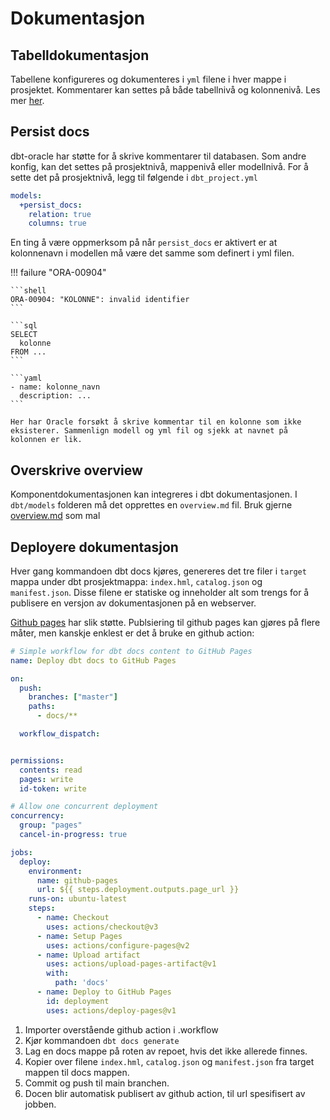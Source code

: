 # Dokumentasjon

## Tabelldokumentasjon
Tabellene konfigureres og dokumenteres i `yml` filene i hver mappe i prosjektet. Kommentarer kan settes på både tabellnivå og kolonnenivå.
Les mer [her](https://docs.getdbt.com/docs/collaborate/documentation#adding-descriptions-to-your-project).

## Persist docs
dbt-oracle har støtte for å skrive kommentarer til databasen. Som andre konfig,  kan det settes på prosjektnivå, mappenivå eller modellnivå. For å sette det på prosjektnivå, legg til følgende i `dbt_project.yml`
```yml
models:
  +persist_docs:
    relation: true
    columns: true
```

En ting å være oppmerksom på når ``persist_docs`` er aktivert er at kolonnenavn i modellen må være det samme som definert i yml filen.

!!! failure "ORA-00904"

    ```shell
    ORA-00904: "KOLONNE": invalid identifier
    ```

    ```sql
    SELECT
      kolonne
    FROM ...
    ```

    ```yaml
    - name: kolonne_navn
      description: ...
    ```

    Her har Oracle forsøkt å skrive kommentar til en kolonne som ikke eksisterer. Sammenlign modell og yml fil og sjekk at navnet på kolonnen er lik.



## Overskrive overview
Komponentdokumentasjonen kan integreres i dbt dokumentasjonen. I `dbt/models` folderen må det opprettes
en `overview.md` fil. Bruk gjerne [overview.md](https://github.com/navikt/dbt-i-nav/tree/main/docs/dokumentasjon/overview.md) som mal

## Deployere dokumentasjon
Hver gang kommandoen dbt docs kjøres, genereres det tre filer i `target` mappa under dbt prosjektmappa: `index.hml`, `catalog.json` og `manifest.json`. Disse filene er statiske og inneholder alt som trengs for å publisere en versjon av dokumentasjonen på en webserver.

[Github pages](https://docs.github.com/en/pages/getting-started-with-github-pages/about-github-pages) har slik støtte. Publsiering til github pages kan gjøres på flere måter, men kanskje enklest er det å bruke en github action:

```yaml
# Simple workflow for dbt docs content to GitHub Pages
name: Deploy dbt docs to GitHub Pages

on:
  push:
    branches: ["master"]
    paths:
      - docs/**

  workflow_dispatch:


permissions:
  contents: read
  pages: write
  id-token: write

# Allow one concurrent deployment
concurrency:
  group: "pages"
  cancel-in-progress: true

jobs:
  deploy:
    environment:
      name: github-pages
      url: ${{ steps.deployment.outputs.page_url }}
    runs-on: ubuntu-latest
    steps:
      - name: Checkout
        uses: actions/checkout@v3
      - name: Setup Pages
        uses: actions/configure-pages@v2
      - name: Upload artifact
        uses: actions/upload-pages-artifact@v1
        with:
          path: 'docs'
      - name: Deploy to GitHub Pages
        id: deployment
        uses: actions/deploy-pages@v1

```

1. Importer overstående github action i .workflow
2. Kjør kommandoen `dbt docs generate`
3. Lag en docs mappe på roten av repoet, hvis det ikke allerede finnes.
4. Kopier over filene `index.hml`, `catalog.json` og `manifest.json` fra target mappen til docs mappen.
5. Commit og push til main branchen.
6. Docen blir automatisk publisert av github action, til url spesifisert av jobben.